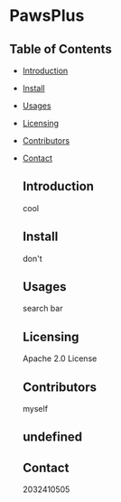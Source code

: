 # PawsPlus 

  ## Table of Contents
- [Introduction](#description)
- [Install](#installation)
- [Usages](#usage)
- [Licensing](#license)
- [Contributors](#contributing)
- [Contact](#contact)

  
  ## Introduction
  cool
  
  ## Install
  don't
  
  ## Usages
  search bar
  
  ## Licensing
  Apache 2.0 License
  
  ## Contributors
  myself
  
  ## undefined 
  
  ## Contact
  2032410505 